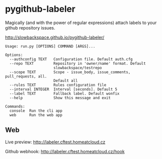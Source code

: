 # pygithub-labeler
Magically (and with the power of regular expressions) attach labels to your github repository issues.

http://slowbackspace.github.io/pygithub-labeler/

```
Usage: run.py [OPTIONS] COMMAND [ARGS]...

Options:
  --authconfig TEXT   Configuration file. Default auth.cfg
  --repo TEXT         Repository in 'owner/name' format. Default
                      slowbackspace/testrepo
  --scope TEXT        Scope - issue_body, issue_comments, pull_requests, all.
                      Default all
  --rules TEXT        Rules configuration file
  --interval INTEGER  Interval [seconds]. Default 5
  --label TEXT        Fallback label. Default wonfix
  --help              Show this message and exit

Commands:
  console  Run the cli app
  web      Run the web app
```

## Web
Live preview: http://labeler.cftest.homeatcloud.cz

Github webhook: http://labeler.cftest.homeatcloud.cz/hook
